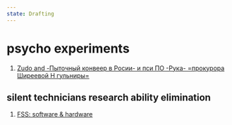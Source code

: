 ```yaml
---
state: Drafting
---
```


# psycho experiments

  1. [Zudo and -Пыточный конвеер в Росии- и пси ПО -Рука- =прокурора Ширеевой Н гульниры=](axis9/issues/ss/Zudo%20and%20-Пыточный%20конвеер%20в%20Росии-%20и%20пси%20ПО%20-Рука-%20=прокурора%20Ширеевой%20Н%20гульниры=.md)

## silent technicians research ability elimination

1. [FSS: software & hardware](axis9/issues/ss/fss_software_hardware.md)
    

